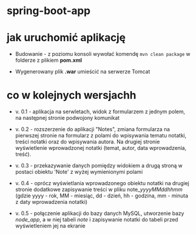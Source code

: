 # spring-boot-app

# jak uruchomić aplikację

* Budowanie - z poziomu konsoli wywołać komendę ``mvn clean package`` w folderze z plikiem **pom.xml**

* Wygenerowany plik **.war** umieścić na serwerze Tomcat

# co w kolejnych wersjachh

* v. 0.1 - aplikacja na serwletach, widok z formularzem z jednym polem, na następnej stronie podwojony komunikat
* v. 0.2 - rozszerzenie do aplikacji "Notes", zmiana formularza na pierwszej stronie na formularz z polami do wpisywania tematu notatki, treści notatki oraz do wpisywania autora. Na drugiej stronie wyświetlenie wprowadzonej notatki (temat, autor, data wprowadzenia, treść).
* v. 0.3 - przekazywanie danych pomiędzy widokiem a drugą stroną w postaci obiektu 'Note' z wyżej wymienionymi polami
* v. 0.4 - oprócz wyświetlania wprowadzonego obiektu notatki na drugiej stronie dodatkowe zapisywanie treści w pliku note_*yyyyMMddhhmm* (gdzie yyyy - rok, MM - miesiąc, dd - dzień, hh - godzina, mm - minuta z daty wprowadzenia notatki)

* v. 0.5 - połączenie aplikacji do bazy danych MySQL, utworzenie bazy *node_app*, a w niej tabeli *note* i zapisywanie notatki do tabeli przed wyświetleniem jej na ekranie
